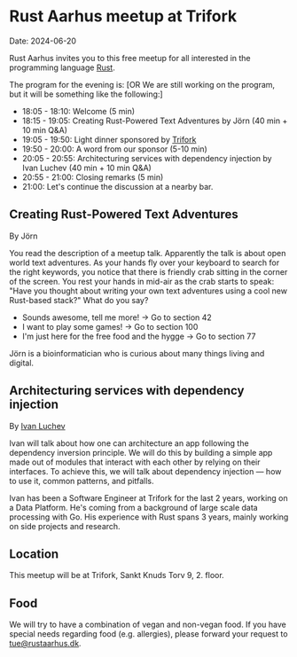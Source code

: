 # Rust Aarhus meetup at Trifork

Date: 2024-06-20

Rust Aarhus invites you to this free meetup for all interested in the programming language [Rust].

The program for the evening is:
[OR   We are still working on the program, but it will be something like the following:]

- 18:05 - 18:10: Welcome (5 min)
- 18:15 - 19:05: Creating Rust-Powered Text Adventures by Jörn (40 min + 10 min Q&A)
- 19:05 - 19:50: Light dinner sponsored by [Trifork]
- 19:50 - 20:00: A word from our sponsor (5-10 min)
- 20:05 - 20:55: Architecturing services with dependency injection by Ivan Luchev (40 min + 10 min Q&A)
- 20:55 - 21:00: Closing remarks (5 min)
- 21:00: Let's continue the discussion at a nearby bar.


## Creating Rust-Powered Text Adventures

By Jörn

You read the description of a meetup talk. Apparently the talk is about open world text adventures. As your hands fly over your keyboard to search for the right keywords, you notice that there is friendly crab sitting in the corner of the screen. You rest your hands in mid-air as the crab starts to speak: "Have you thought about writing your own text adventures using a cool new Rust-based stack?" What do you say?

* Sounds awesome, tell me more! -> Go to section 42
* I want to play some games! -> Go to section 100
* I'm just here for the free food and the hygge -> Go to section 77


Jörn is a bioinformatician who is curious about many things living and digital.


## Architecturing services with dependency injection

By [Ivan Luchev][il]

Ivan will talk about how one can architecture an app following the dependency inversion principle. We will do this by building a simple app made out of modules that interact with each other by relying on their interfaces. To achieve this, we will talk about dependency injection — how to use it, common patterns, and pitfalls.

Ivan has been a Software Engineer at Trifork for the last 2 years, working on a Data Platform. He's coming from a background of large scale data processing with Go. His experience with Rust spans 3 years, mainly working on side projects and research.


## Location
This meetup will be at Trifork, Sankt Knuds Torv 9, 2. floor.

## Food
We will try to have a combination of vegan and non-vegan food. If you have special needs regarding food (e.g. allergies), please forward your request to tue@rustaarhus.dk.


[rust]: https://www.rust-lang.org/
[il]: https://github.com/luchev
[trifork]: https://trifork.com/